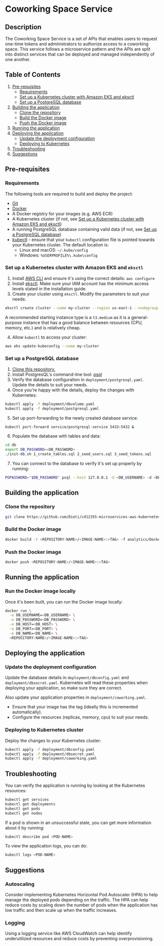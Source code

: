 # Coworking Space Service

## Description
The Coworking Space Service is a set of APIs that enables users to request one-time tokens and administrators to authorize access to a coworking space. This service follows a microservice pattern and the APIs are split into distinct services that can be deployed and managed independently of one another.

## Table of Contents
1. [Pre-requisites](#prequisites)
    * [Requirements](#requirements)
    * [Set up a Kubernetes cluster with Amazon EKS and eksctl](#eks)
    * [Set up a PostgreSQL database](#postgresql)
2. [Building the application](#building)
    * [Clone the repository](#cloning)
    * [Build the Docker image](#buildimage)
    * [Push the Docker image](#pushimage)
3. [Running the application](#running)
4. [Deploying the application](#deploying)
    * [Update the deployment configuration](#updateconfig)
    * [Deploying to Kubernetes](#deployk8s)
5. [Troubleshooting](#troubleshooting)
6. [Suggestions](#suggestions)

## Pre-requisites <a name="prequisites"></a>

### Requirements <a name="requirements"></a>
The following tools are required to build and deploy the project:
- [Git](https://git-scm.com/downloads)
- [Docker](https://docs.docker.com/get-started/get-docker/)
- A Docker registry for your images (e.g. AWS ECR)
- A Kubernetes cluster (if not, see [Set up a Kubernetes cluster with Amazon EKS and eksctl](#eks))
- A running PostgreSQL database containing valid data (if not, see [Set up a PostgreSQL database](#postgresql))
- [kubectl](https://kubernetes.io/docs/reference/kubectl/) - ensure that your `kubectl` configuration file is pointed towards your Kubernetes cluster. The default location is:
    - Linux and macOS: `~/.kube/config`
    - Windows: `%USERPROFILE%\.kube\config`

### Set up a Kubernetes cluster with Amazon EKS and `eksctl` <a name="eks"></a>
1. Install [AWS CLI](https://docs.aws.amazon.com/cli/latest/userguide/getting-started-install.html) and ensure it's using the correct details: `aws configure`
2. Install [eksctl](https://eksctl.io/installation/). Make sure your IAM account has the minimum access levels stated in the installation guide.
3. Create your cluster using `eksctl`. Modify the parameters to suit your needs:
```bash
eksctl create cluster --name my-cluster --region us-east-1 --nodegroup-name my-nodes --node-type t3.small --nodes 1 --nodes-min 1 --nodes-max 2
```
A recommended starting instance type is a `t3.medium` as it is a general-purpose instance that has a good balance between resources (CPU, memory, etc.) and is relatively cheap.

4. Allow `kubectl` to access your cluster:
```bash
aws eks update-kubeconfig --name my-cluster
```

### Set up a PostgreSQL database <a name="postgresql"></a>
1. [Clone this repository.](#cloning)
2. Install PostgresQL's command-line tool: [psql](https://www.postgresql.org/)
3. Verify the database configuration in `deployment/postgresql.yaml`. Update the details to suit your needs.
4. Once you're happy with the details, deploy the changes with Kubernetes:
```bash
kubectl apply -f deployment/dbvolume.yaml
kubectl apply -f deployment/postgresql.yaml
```
5. Set up port-forwarding to the newly created database service:
```bash
kubectl port-forward service/postgresql-service 5433:5432 &
```
6. Populate the database with tables and data:
```bash
cd db
export DB_PASSWORD=<DB_PASSWORD>
./init-db.sh 1_create_tables.sql 2_seed_users.sql 3_seed_tokens.sql
```
7. You can connect to the database to verify it's set up properly by running:
```bash
PGPASSWORD="$DB_PASSWORD" psql --host 127.0.0.1 -U <DB_USERNAME> -d <DB_NAME> -p 5433
```

## Building the application <a name="building"></a>

### Clone the repository <a name="cloning"></a>
```bash
git clone https://github.com/Dioti/cd12355-microservices-aws-kubernetes-project-starter.git
```

### Build the Docker image <a name="buildimage"></a>
```bash
docker build -t <REPOSITORY-NAME>/<IMAGE-NAME>:<TAG> -f analytics/Dockerfile .
```

### Push the Docker image <a name="pushimage"></a>
```bash
docker push <REPOSITORY-NAME>/<IMAGE-NAME>:<TAG>
```

## Running the application <a name="running"></a>

### Run the Docker image locally
Once it's been built, you can run the Docker image locally:
```bash
docker run \
  -e DB_USERNAME=<DB_USERNAME> \
  -e DB_PASSWORD=<DB_PASSWORD> \
  -e DB_HOST=<DB_HOST> \
  -e DB_PORT=<DB_PORT> \
  -e DB_NAME=<DB_NAME> \
  <REPOSITORY-NAME>/<IMAGE-NAME>:<TAG>
```

## Deploying the application <a name="deploying"></a>

### Update the deployment configuration <a name="updateconfig"></a>
Update the database details in `deployment/dbconfig.yaml` and `deployment/dbsecret.yaml`. Kubernetes will read these properties when deploying your application, so make sure they are correct.

Also update your application properties in `deployment/coworking.yaml`.
- Ensure that your image has the tag (ideally this is incremented automatically).
- Configure the resources (replicas, memory, cpu) to suit your needs.

### Deploying to Kubernetes cluster <a name="deployk8s"></a>
Deploy the changes to your Kubernetes cluster:
```bash
kubectl apply -f deployment/dbconfig.yaml
kubectl apply -f deployment/dbsecret.yaml
kubectl apply -f deployment/coworking.yaml
```

## Troubleshooting <a name="troubleshooting"></a>
You can verify the application is running by looking at the Kubernetes resources:
```bash
kubectl get services
kubectl get deployments
kubectl get pods
kubectl get nodes
```

If a pod is shown in an unsuccessful state, you can get more information about it by running:
```bash
kubectl describe pod <POD-NAME>
```

To view the application logs, you can do:
```bash
kubectl logs <POD-NAME>
```

## Suggestions <a name="suggestions"></a>

### Autoscaling <a name="autoscaling"></a>
Consider implementing Kubernetes Horizontal Pod Autoscaler (HPA) to help manage the deployed pods depending on the traffic. The HPA can help reduce costs by scaling down the number of pods when the application has low traffic and then scale up when the traffic increases.

### Logging <a name="logging"></a>
Using a logging service like AWS CloudWatch can help identify underutilized resources and reduce costs by preventing overprovisioning.